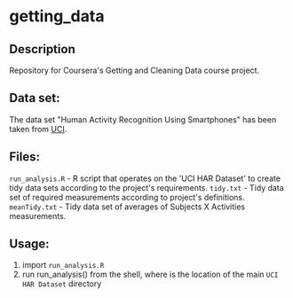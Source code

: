 # getting_data

## Description
Repository for Coursera's Getting and Cleaning Data course project.

## Data set:
The data set "Human Activity Recognition Using Smartphones" has been taken from [UCI](http://archive.ics.uci.edu/ml/datasets/Human+Activity+Recognition+Using+Smartphones).

## Files:

`run_analysis.R` 	- R script that operates on the 'UCI HAR Dataset' to create tidy data sets according to the project's requirements.
`tidy.txt`		- Tidy data set of required measurements according to project's definitions.
`meanTidy.txt`	- Tidy data set of averages of Subjects X Activities measurements.

## Usage:
1. import `run_analysis.R`
2. run run_analysis(<location>) from the shell, where <location> is the location of the main `UCI HAR Dataset` directory



